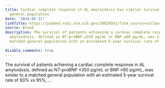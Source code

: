 ```yaml
---
title: Cardiac complete response in AL amyloidosis has similar survival to matched
  general population
date: '2024-05-31'
linkTitle: https://pubmed.ncbi.nlm.nih.gov/38820591/?utm_source=curl&utm_medium=rss&utm_campaign=journals&utm_content=7603509&fc=None&ff=20240601181226&v=2.18.0.post9+e462414
source: Blood
description: The survival of patients achieving a cardiac complete response in AL
  amyloidosis, defined as NT-proBNP ≤350 pg/mL or BNP ≤80 pg/mL, was similar to a
  matched general population with an estimated 5-year survival rate of 93% vs 95%,
  ...
disable_comments: true
---
```

The survival of patients achieving a cardiac complete response in AL amyloidosis, defined as NT-proBNP ≤350 pg/mL or BNP ≤80 pg/mL, was similar to a matched general population with an estimated 5-year survival rate of 93% vs 95%, ...